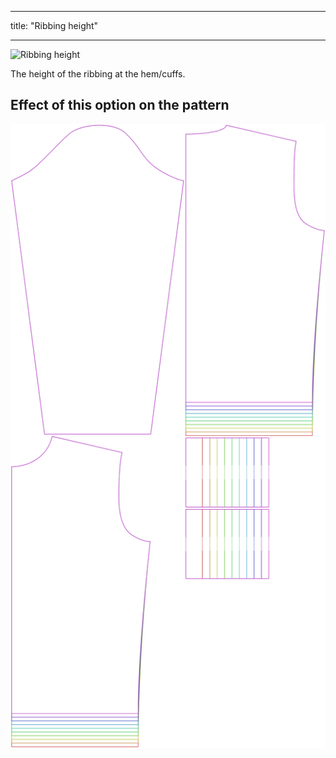 ***

title: "Ribbing height"

***

![Ribbing height](ribbingheight.svg)

The height of the ribbing at the hem/cuffs.

## Effect of this option on the pattern

![This image shows the effect of this option by superimposing several variants that have a different value for this option](sven_ribbingheight_sample.svg "Effect of this option on the pattern")
